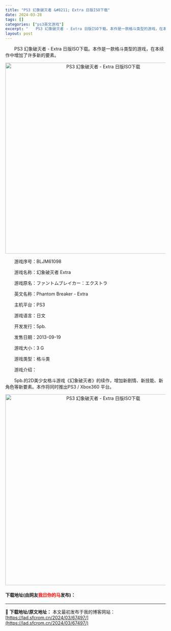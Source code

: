 ```yaml
---
title: "PS3 幻象破灭者 &#8211; Extra 日版ISO下载"
date: 2024-03-28
tags: []
categories: ["ps3英文游戏"]
excerpt: "　　PS3 幻象破灭者 - Extra 日版ISO下载。本作是一款格斗类型的游戏，在本续作中增加了许多新的要素。 　　游戏序号：BLJM61098 　　游戏名称：幻象破灭者 Extra 　　游戏原名：ファントムブレイカー：エクストラ 　　英文名称：Phantom Breaker - Extra 　　&hellip;"
layout: post
---
```


 <p>　　PS3 幻象破灭者 - Extra 日版ISO下载。本作是一款格斗类型的游戏，在本续作中增加了许多新的要素。</p> <p align="center"><img align="" border="0" src="https://lad.sfcrom.cn/wp-content/uploads/2024/03/20240328_66051e5911cdf.jpg" width="600" alt="PS3 幻象破灭者 - Extra 日版ISO下载" /></p> <p>　　游戏序号：BLJM61098</p> <p>　　游戏名称：幻象破灭者 Extra</p> <p>　　游戏原名：ファントムブレイカー：エクストラ</p> <p>　　英文名称：Phantom Breaker - Extra</p> <p>　　主机平台：PS3</p> <p>　　游戏语言：日文</p> <p>　　开发发行：5pb.</p> <p>　　发售日期：2013-09-19</p> <p>　　游戏大小：3 G</p> <p>　　游戏类型：格斗类</p> <p>　　游戏介绍：</p> <p>　　5pb.的2D美少女格斗游戏《幻象破灭者》的续作，增加新剧情、新技能、新角色等新要素。本作将同时推出PS3 / Xbox360 平台。</p> <p align="center"><img align="" border="0" src="https://lad.sfcrom.cn/wp-content/uploads/2024/03/20240328_66051e5987890.jpg" width="600" alt="PS3 幻象破灭者 - Extra 日版ISO下载" /></p> <p><h4>下载地址(由网友<font color="red">我日你的马</font>发布)：</h4></p> 

---
📖 **下载地址/原文地址：** 本文最初发布于我的博客网站：[https://lad.sfcrom.cn/2024/03/67497/](https://lad.sfcrom.cn/2024/03/67497/)
